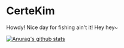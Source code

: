 # CerteKim
Howdy! Nice day for fishing ain't it! Hey hey~

[![Anurag's github stats](https://github-readme-stats.vercel.app/api?username=CerteKim)](https://github.com/anuraghazra/github-readme-stats)
